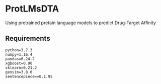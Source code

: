 # ProtLMsDTA
Using pretrained pretain language models to predict Drug-Target Affinity
## Requirements
```
python=3.7.3
numpy=1.16.4
pandas=0.24.2
xgboost=0.90
sklearn=0.21.2
gensim=3.8.0
sentencepiece==0.1.95
```
